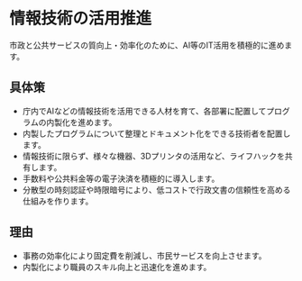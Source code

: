 # 情報技術の活用推進
市政と公共サービスの質向上・効率化のために、AI等のIT活用を積極的に進めます。

## 具体策
* 庁内でAIなどの情報技術を活用できる人材を育て、各部署に配置してプログラムの内製化を進めます。
* 内製したプログラムについて整理とドキュメント化をできる技術者を配置します。
* 情報技術に限らず、様々な機器、3Dプリンタの活用など、ライフハックを共有します。
* 手数料や公共料金等の電子決済を積極的に導入します。
* 分散型の時刻認証や時限暗号により、低コストで行政文書の信頼性を高める仕組みを作ります。

## 理由
* 事務の効率化により固定費を削減し、市民サービスを向上させます。
* 内製化により職員のスキル向上と迅速化を進めます。